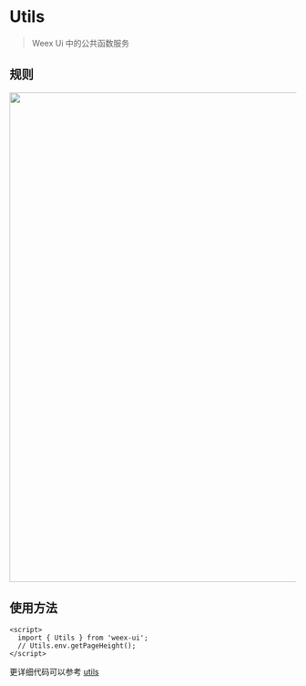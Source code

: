 # Utils

> Weex Ui 中的公共函数服务

## 规则
<img src="https://img.alicdn.com/tfs/TB19FRki8fH8KJjy1XbXXbLdXXa-2420-1254.png" width="860"/>

## 使用方法

```vue
<script>
  import { Utils } from 'weex-ui';
  // Utils.env.getPageHeight();
</script>
```
更详细代码可以参考 [utils](https://github.com/alibaba/weex-ui/blob/master/packages/utils/index.js)

